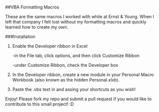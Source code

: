 ##VBA Formatting Macros

These are the same macros I worked with while at Ernst & Young. When I left that company I felt lost without my formatting macros and quickly learned how to create my own.


###Installation

1. Enable the Developer ribbon in Excel
	
	-in the File tab, click options, and then click Customize Ribbon
	
	-under Customize Ribbon, check the Developer box
	
2. In the Developer ribbon, create a new module in your Personal Macro Workbook (also known as the hidden Personal.xlxb).

3. Paste the .vbs text in and assing your shortcuts as you wish!



Enjoy! Please fork my repo and submit a pull request if you would like to contribute to this small project! :D
